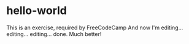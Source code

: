 # hello-world
This is an exercise, required by FreeCodeCamp
And now I'm editing... editing... editing... done. Much better!
